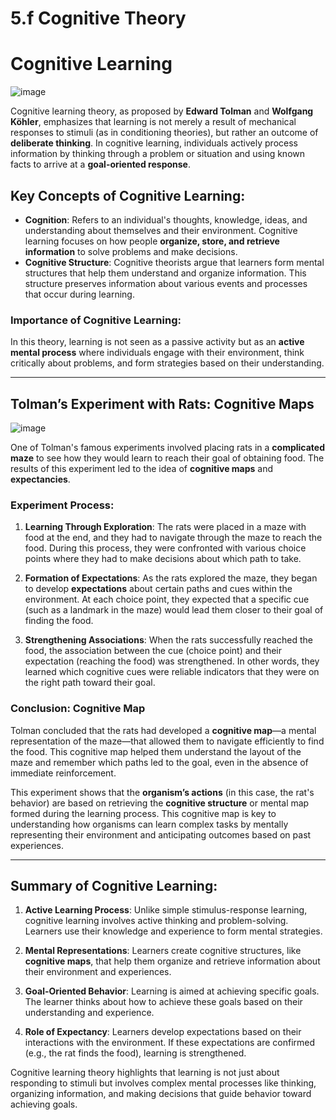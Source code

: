 # 5.f Cognitive Theory

# Cognitive Learning

![image](https://github.com/user-attachments/assets/941f398e-c140-4106-a1ca-d01657effea9)


Cognitive learning theory, as proposed by **Edward Tolman** and **Wolfgang Köhler**, emphasizes that learning is not merely a result of mechanical responses to stimuli (as in conditioning theories), but rather an outcome of **deliberate thinking**. In cognitive learning, individuals actively process information by thinking through a problem or situation and using known facts to arrive at a **goal-oriented response**.

## Key Concepts of Cognitive Learning:
- **Cognition**: Refers to an individual's thoughts, knowledge, ideas, and understanding about themselves and their environment. Cognitive learning focuses on how people **organize, store, and retrieve information** to solve problems and make decisions.
- **Cognitive Structure**: Cognitive theorists argue that learners form mental structures that help them understand and organize information. This structure preserves information about various events and processes that occur during learning.

### Importance of Cognitive Learning:
In this theory, learning is not seen as a passive activity but as an **active mental process** where individuals engage with their environment, think critically about problems, and form strategies based on their understanding.

---

## Tolman’s Experiment with Rats: Cognitive Maps

![image](https://github.com/user-attachments/assets/8cb51f63-6863-4566-92ac-b3eebfdc1399)


One of Tolman's famous experiments involved placing rats in a **complicated maze** to see how they would learn to reach their goal of obtaining food. The results of this experiment led to the idea of **cognitive maps** and **expectancies**.

### Experiment Process:
1. **Learning Through Exploration**: The rats were placed in a maze with food at the end, and they had to navigate through the maze to reach the food. During this process, they were confronted with various choice points where they had to make decisions about which path to take.
   
2. **Formation of Expectations**: As the rats explored the maze, they began to develop **expectations** about certain paths and cues within the environment. At each choice point, they expected that a specific cue (such as a landmark in the maze) would lead them closer to their goal of finding the food.

3. **Strengthening Associations**: When the rats successfully reached the food, the association between the cue (choice point) and their expectation (reaching the food) was strengthened. In other words, they learned which cognitive cues were reliable indicators that they were on the right path toward their goal.

### Conclusion: Cognitive Map
Tolman concluded that the rats had developed a **cognitive map**—a mental representation of the maze—that allowed them to navigate efficiently to find the food. This cognitive map helped them understand the layout of the maze and remember which paths led to the goal, even in the absence of immediate reinforcement.

This experiment shows that the **organism’s actions** (in this case, the rat's behavior) are based on retrieving the **cognitive structure** or mental map formed during the learning process. This cognitive map is key to understanding how organisms can learn complex tasks by mentally representing their environment and anticipating outcomes based on past experiences.

---

## Summary of Cognitive Learning:
1. **Active Learning Process**: Unlike simple stimulus-response learning, cognitive learning involves active thinking and problem-solving. Learners use their knowledge and experience to form mental strategies.
   
2. **Mental Representations**: Learners create cognitive structures, like **cognitive maps**, that help them organize and retrieve information about their environment and experiences.
   
3. **Goal-Oriented Behavior**: Learning is aimed at achieving specific goals. The learner thinks about how to achieve these goals based on their understanding and experience.
   
4. **Role of Expectancy**: Learners develop expectations based on their interactions with the environment. If these expectations are confirmed (e.g., the rat finds the food), learning is strengthened.

Cognitive learning theory highlights that learning is not just about responding to stimuli but involves complex mental processes like thinking, organizing information, and making decisions that guide behavior toward achieving goals.

